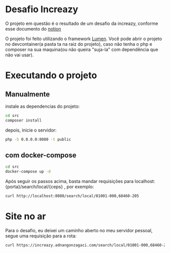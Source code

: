 # Desafio Increazy

O projeto em questão é o resultado de um desafio da increazy, conforme esse documento do [notion](https://increazy.notion.site/Teste-Desenvolvedor-backend-62b7e24e6218412cbf1ab36aef46f603) 

O projeto foi feito utilizando o framework [Lumen](https://lumen.laravel.com/docs).
Você pode abrir o projeto no devcontainer(a pasta ta na raiz do projeto), caso não tenha o php e composer na sua maquina(ou não queira "suja-la" com dependência que não vai usar).

# Executando o projeto 

## Manualmente
instale as dependencias do projeto:
```bash
cd src
composer install 
```
depois, inicie o servidor:
```bash
php -S 0.0.0.0:8080 -t public
```
## com docker-compose
```bash
cd src
docker-compose up -d
```

Após seguir os passos acima, basta mandar requisições para localhost:{porta}/search/local/{ceps} , por exemplo:
```bash
curl http://localhost:8080/search/local/01001-000,68460-205
```

# Site no ar
Para o desafio, eu deixei um caminho aberto no meu servidor pessoal, segue uma requisição para a rota: 
```bash
curl https://increazy.adnangonzagaci.com/search/local/01001-000,68460-205
```